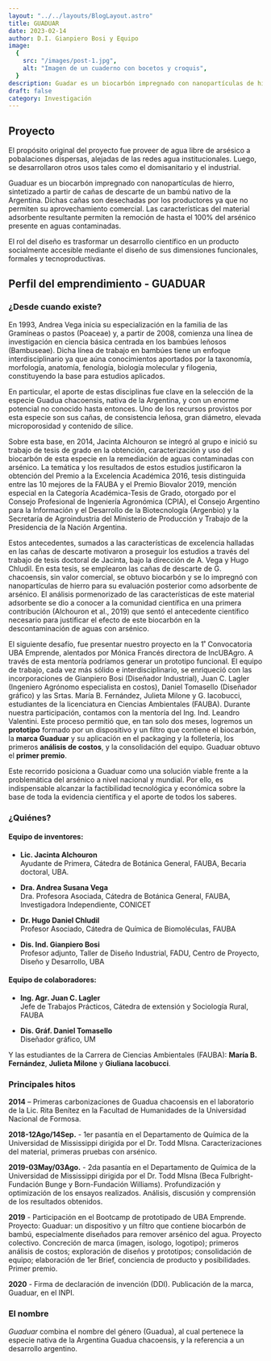 ```yaml
---
layout: "../../layouts/BlogLayout.astro"
title: GUADUAR
date: 2023-02-14
author: D.I. Gianpiero Bosi y Equipo
image:
  {
    src: "/images/post-1.jpg",
    alt: "Imagen de un cuaderno con bocetos y croquis",
  }
description: Guadar es un biocarbón impregnado con nanopartículas de hierro, capaz de proveer de agua libre de arsésico a pobalaciones dispersas
draft: false
category: Investigación
---
```


## Proyecto

El propósito original del proyecto fue proveer de agua libre de arsésico a pobalaciones dispersas, alejadas de las redes agua institucionales. Luego, se desarrollaron otros usos tales como el domisanitario y el industrial.

Guaduar es un biocarbón impregnado con nanopartículas de hierro, sintetizado a partir de cañas de descarte de un bambú nativo de la Argentina. Dichas cañas son desechadas por los productores ya que no permiten su aprovechamiento comercial. Las características del material adsorbente resultante permiten la remoción de hasta el 100% del arsénico presente en aguas contaminadas.

El rol del diseño es trasformar un desarrollo científico en un producto socialmente accesible mediante el diseño de sus dimensiones funcionales, formales y tecnoproductivas.

## Perfil del emprendimiento - GUADUAR

### ¿Desde cuando existe?

En 1993, Andrea Vega inicia su especialización en la familia de las Gramíneas o pastos (Poaceae) y, a partir de 2008, comienza una línea de investigación en ciencia básica centrada en los bambúes leñosos (Bambuseae). Dicha línea de trabajo en bambúes tiene un enfoque interdisciplinario ya que aúna conocimientos aportados por la taxonomía, morfología, anatomía, fenología, biología molecular y filogenia, constituyendo la base para estudios aplicados.

En particular, el aporte de estas disciplinas fue clave en la selección de la especie Guadua chacoensis, nativa de la Argentina, y con un enorme potencial no conocido hasta entonces. Uno de los recursos provistos por esta especie son sus cañas, de consistencia leñosa, gran diámetro, elevada microporosidad y contenido de sílice.

Sobre esta base, en 2014, Jacinta Alchouron se integró al grupo e inició su trabajo de tesis de grado en la obtención, caracterización y uso del biocarbón de esta especie en la remediación de aguas contaminadas con arsénico. La temática y los resultados de estos estudios justificaron la obtención del Premio a la Excelencia Académica 2016, tesis distinguida entre las 10 mejores de la FAUBA y el Premio Biovalor 2019, mención especial en la Categoría Académica-Tesis de Grado, otorgado por el Consejo Profesional de Ingeniería Agronómica (CPIA), el Consejo Argentino para la Información y el Desarrollo de la Biotecnología (Argenbio) y la Secretaría de Agroindustria del Ministerio de Producción y Trabajo de la Presidencia de la Nación Argentina.

Estos antecedentes, sumados a las características de excelencia halladas en las cañas de descarte motivaron a proseguir los estudios a través del trabajo de tesis doctoral de Jacinta, bajo la dirección de A. Vega y Hugo Chludil. En esta tesis, se emplearon las cañas de descarte de G. chacoensis, sin valor comercial, se obtuvo biocarbón y se lo impregnó con nanopartículas de hierro para su evaluación posterior como adsorbente de arsénico. El análisis pormenorizado de las características de este material adsorbente se dio a conocer a la comunidad científica en una primera contribución (Alchouron et al., 2019) que sentó el antecedente científico necesario para justificar el efecto de este biocarbón en la descontaminación de aguas con arsénico.

El siguiente desafío, fue presentar nuestro proyecto en la 1˚ Convocatoria UBA Emprende, alentados por Mónica Francés directora de IncUBAgro. A través de esta mentoría podríamos generar un prototipo funcional. El equipo de trabajo, cada vez más sólido e interdisciplinario, se enriqueció con las incorporaciones de Gianpiero Bosi (Diseñador Industrial), Juan C. Lagler (Ingeniero Agrónomo especialista en costos), Daniel Tomasello (Diseñador gráfico) y las Srtas. María B. Fernández, Julieta Milone y G. Iacobucci, estudiantes de la licenciatura en Ciencias Ambientales (FAUBA). Durante nuestra participación, contamos con la mentoría del Ing. Ind. Leandro Valentini. Este proceso permitió que, en tan solo dos meses, logremos un **prototipo** formado por un dispositivo y un filtro que contiene el biocarbón, la **marca Guaduar** y su aplicación en el packaging y la folletería, los primeros **análisis de costos**, y la consolidación del equipo. Guaduar obtuvo el **primer premio**.

Este recorrido posiciona a Guaduar como una solución viable frente a la problemática del arsénico a nivel nacional y mundial. Por ello, es indispensable alcanzar la factibilidad tecnológica y económica sobre la base de toda la evidencia científica y el aporte de todos los saberes.

### ¿Quiénes?

#### Equipo de inventores:

- **Lic. Jacinta Alchouron**  
  Ayudante de Primera, Cátedra de Botánica General, FAUBA, Becaria doctoral, UBA.

- **Dra. Andrea Susana Vega**  
  Dra. Profesora Asociada, Cátedra de Botánica General, FAUBA, Investigadora Independiente, CONICET

- **Dr. Hugo Daniel Chludil**  
  Profesor Asociado, Cátedra de Química de Biomoléculas, FAUBA

- **Dis. Ind. Gianpiero Bosi**  
  Profesor adjunto, Taller de Diseño Industrial, FADU, Centro de Proyecto, Diseño y Desarrollo, UBA

#### Equipo de colaboradores:

- **Ing. Agr. Juan C. Lagler**  
  Jefe de Trabajos Prácticos, Cátedra de extensión y Sociología Rural, FAUBA

- **Dis. Gráf. Daniel Tomasello**  
  Diseñador gráfico, UM

Y las estudiantes de la Carrera de Ciencias Ambientales (FAUBA): **María B. Fernández**, **Julieta Milone** y **Giuliana Iacobucci**.

### Principales hitos

**2014** – Primeras carbonizaciones de Guadua chacoensis en el laboratorio de la Lic. Rita Benítez en la Facultad de Humanidades de la Universidad Nacional de Formosa.

**2018-12Ago/14Sep.** - 1er pasantía en el Departamento de Química de la Universidad de Mississippi dirigida por el Dr. Todd Mlsna. Caracterizaciones del material, primeras pruebas con arsénico.

**2019-03May/03Ago.** - 2da pasantía en el Departamento de Química de la Universidad de Mississippi dirigida por el Dr. Todd Mlsna (Beca Fulbright-Fundación Bunge y Born-Fundación Williams). Profundización y optimización de los ensayos realizados. Análisis, discusión y comprensión de los resultados obtenidos.

**2019** - Participación en el Bootcamp de prototipado de UBA Emprende. Proyecto: Guaduar: un dispositivo y un filtro que contiene biocarbón de bambú, especialmente diseñados para remover arsénico del agua. Proyecto colectivo. Concreción de marca (imagen, isologo, logotipo); primeros análisis de costos; exploración de diseños y prototipos; consolidación de equipo; elaboración de 1er Brief, conciencia de producto y posibilidades. Primer premio.

**2020** - Firma de declaración de invención (DDI). Publicación de la marca, Guaduar, en el INPI.

### El nombre

_Guaduar_ combina el nombre del género (Guadua), al cual pertenece la especie nativa de la Argentina Guadua chacoensis, y la referencia a un desarrollo argentino.
